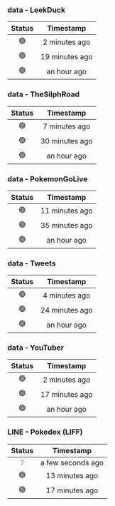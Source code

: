 ### data - LeekDuck
| Status | Timestamp |
|:------:|:---------:|
| 🟢 | 2 minutes ago |
| 🟢 | 19 minutes ago |
| 🟢 | an hour ago |

### data - TheSilphRoad
| Status | Timestamp |
|:------:|:---------:|
| 🟢 | 7 minutes ago |
| 🟢 | 30 minutes ago |
| 🟢 | an hour ago |

### data - PokemonGoLive
| Status | Timestamp |
|:------:|:---------:|
| 🟢 | 11 minutes ago |
| 🟢 | 35 minutes ago |
| 🟢 | an hour ago |

### data - Tweets
| Status | Timestamp |
|:------:|:---------:|
| 🟢 | 4 minutes ago |
| 🟢 | 24 minutes ago |
| 🟢 | an hour ago |

### data - YouTuber
| Status | Timestamp |
|:------:|:---------:|
| 🟢 | 2 minutes ago |
| 🟢 | 17 minutes ago |
| 🟢 | an hour ago |

### LINE - Pokedex (LIFF)
| Status | Timestamp |
|:------:|:---------:|
| ❔ | a few seconds ago |
| 🟢 | 13 minutes ago |
| 🟢 | 17 minutes ago |

